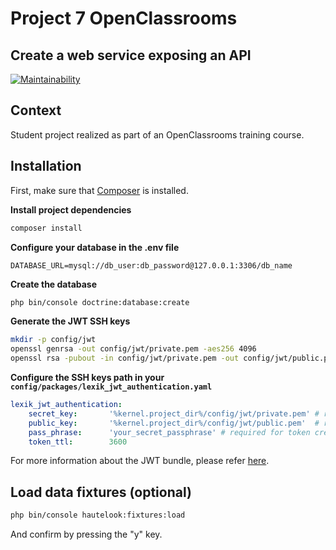# Project 7 OpenClassrooms
## Create a web service exposing an API

[![Maintainability](https://api.codeclimate.com/v1/badges/98be662baf14115d9a0d/maintainability)](https://codeclimate.com/github/FloStn/P7/maintainability)

## Context

Student project realized as part of an OpenClassrooms training course.

## Installation

First, make sure that [Composer](https://getcomposer.org) is installed.

**Install project dependencies**

``` bash
composer install
```
**Configure your database in the .env file**

``` env
DATABASE_URL=mysql://db_user:db_password@127.0.0.1:3306/db_name
```

**Create the database**

``` bash
php bin/console doctrine:database:create
```
**Generate the JWT SSH keys**

``` bash
mkdir -p config/jwt
openssl genrsa -out config/jwt/private.pem -aes256 4096
openssl rsa -pubout -in config/jwt/private.pem -out config/jwt/public.pem
```
**Configure the SSH keys path in your `config/packages/lexik_jwt_authentication.yaml`**

``` yaml
lexik_jwt_authentication:
    secret_key:       '%kernel.project_dir%/config/jwt/private.pem' # required for token creation
    public_key:       '%kernel.project_dir%/config/jwt/public.pem'  # required for token verification
    pass_phrase:      'your_secret_passphrase' # required for token creation, usage of an environment variable is recommended
    token_ttl:        3600
```

For more information about the JWT bundle, please refer [here](https://github.com/lexik/LexikJWTAuthenticationBundle/tree/8c897a098280547871be35954d1d7006a3711d30).

## Load data fixtures (optional)

``` bash
php bin/console hautelook:fixtures:load
```
And confirm by pressing the "y" key.
